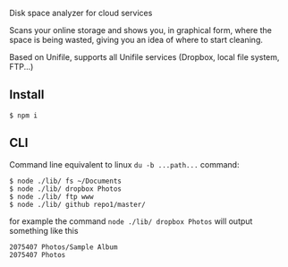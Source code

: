 Disk space analyzer for cloud services

Scans your online storage and shows you, in graphical form, where the space is being wasted, giving you an idea of where to start cleaning.

Based on Unifile, supports all Unifile services (Dropbox, local file system, FTP...)

## Install

```
$ npm i
```

## CLI

Command line equivalent to linux `du -b ...path...` command:

```
$ node ./lib/ fs ~/Documents
$ node ./lib/ dropbox Photos
$ node ./lib/ ftp www
$ node ./lib/ github repo1/master/
```
for example the command `node ./lib/ dropbox Photos` will output something like this

```
2075407 Photos/Sample Album
2075407 Photos
```

